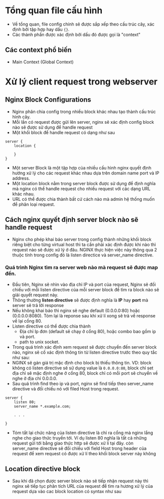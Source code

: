 # Tổng quan file cấu hình
- Về tổng quan, file config chính sẽ được sắp xếp theo cấu trúc cây, xác định bởi tập hợp hay dấu `{}`. 
- Các thành phần được xác định bởi dấu đó được gọi là "context"
## Các context phổ biến
- Main Context (Global Context)


# Xử lý client request trong webserver
## Nginx Block Configurations
- Nginx phân chia config trong nhiều block khác nhau tạo thành cấu trúc hình cây. 
- Mỗi lần có request được gửi lên server, nginx sẽ xác định config block nào sẽ được sử dụng để handle request
- Một khối block để handle request có dạng như sau
```
server {
    location {
    
    }
}
```
- Một server Block là một tập hợp của nhiều cấu hình nginx quyết định hướng xử lý cho các request khác nhau dựa trên domain name port và IP address.
- Một location block nằm trong server block được sử dụng để định nghĩa mà nginx có thể handle request cho nhiều request với các dạng URL khác nhau.
- URL có thể được chia thành bất cứ cách nào mà admin hệ thống muốn để phân loại request.
## Cách nginx quyết định server block nào sẽ handle request
- Nginx cho phép khai báo server trong config thành những khối block riêng biệt cho từng virtual host thì ta cần phải xác định được khi nào thì request nào sẽ được xử lý ở đâu. NGINX thực hiện việc này thông qua 2 thuộc tính trong config đó là listen directice và server_name directive.
### Quá trình Nginx tìm ra server web nào mà request sẽ được map đến.
- Đầu tiên, Nginx sẽ nhìn vào địa chỉ IP và port của request, Nginx sẽ đối chiếu với mỗi listen directive của mỗi server block để tìm ra block nào sẽ giải quyết request này.
- Thông thường **listen directive** sẽ được định nghĩa là **IP** hay **port** mà server sẽ trả lời response
- Nếu không khai báo thì nginx sẽ nghe default (0.0.0.0:80) hoặc (0.0.0.0:8080). Tóm lại là reponse sau khi xử lí xong sẽ trả về response về lại cổng 80.
- Listen directive có thể được chia thành
  - Địa chỉ Ip đơn (default sẽ chạy ở cổng 80), hoặc combo bao gồm ip và port.
  - path to unix socket.
-  Trong quá trình xác định xem request sẽ được chuyển đến server block nào, nginx sẽ cố xác định thông tin từ listen directive trước theo quy tắc như sau:
  - NGINX sẽ gán giá trị mặc định cho block bị thiếu thông tin. VD: block không có listen directive sẽ sử dụng value là `0.0.0.0:80`, block chỉ set địa chỉ sẽ mặc định nghe ở cổng 80, block chỉ có mỗi port sẽ chuyển về nghe ở địa chỉ 0.0.0.0.
- Sau quá trình find theo ip và port, nginx sẽ find tiếp theo server_name directive và đối chiếu nó với filed Host trong request.
```
server {
    listen 80;
    server_name *.example.com;

    . . .

}
```
- Tóm tắt lại chức năng của listen directive là chỉ ra cổng mà nginx lắng nghe cho giao thức truyền tới. Ví dụ listen 80 nghĩa là tất cả những request gửi tới bằng giao thức http sẽ được xử lí tại đây. còn server_name directive sẽ đối chiếu với field Host trong header của request để xem request có được xử lí theo khối block server này không
## Location directive block
- Sau khi đã chọn được server block nào sẽ tiếp nhận request này thì nginx sẽ tiếp tục phân tích URL của request để tìm ra hương xử lý của request dựa vào cac block location có syntax như sau
